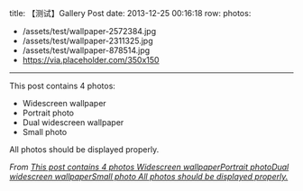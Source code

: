 title: 【测试】Gallery Post
date: 2013-12-25 00:16:18
row:
photos:
- /assets/test/wallpaper-2572384.jpg
- /assets/test/wallpaper-2311325.jpg
- /assets/test/wallpaper-878514.jpg
- https://via.placeholder.com/350x150

---

This post contains 4 photos:

- Widescreen wallpaper
- Portrait photo
- Dual widescreen wallpaper
- Small photo

All photos should be displayed properly.

*From [This post contains 4 photos Widescreen wallpaperPortrait photoDual widescreen wallpaperSmall photo All photos should be displayed properly.](http://wallbase.cc)*